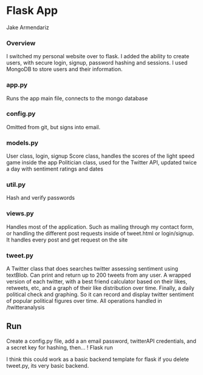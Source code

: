 # Flask App
Jake Armendariz

### Overview
I switched my personal website over to flask. I added the ability to create users, with secure login, signup, password hashing and sessions. I used MongoDB to store users and their information. 

### app.py
Runs the app main file, connects to the mongo database

### config.py
Omitted from git, but signs into email.

### models.py
User class, login, signup
Score class, handles the scores of the light speed game inside the app
Politician class, used for the Twitter API, updated twice a day with sentiment ratings and dates

### util.py
Hash and verify passwords

### views.py
Handles most of the application. Such as mailing through my contact form, or handling the different post requests inside of tweet.html or login/signup. It handles every post and get request on the site

### tweet.py
A Twitter class that does searches twitter assessing sentiment using textBlob. Can print and return up to 200 tweets from any user. A wrapped version of each twitter, with a best friend calculator based on their likes, retweets, etc, and a graph of their like distribution over time. Finally, a daily political check and graphing. So it can record and display twitter sentiment of popular political figures over time. All operations handled in /twitteranalysis

## Run
Create a config.py file, add a an email password, twitterAPI credentials, and a secret key for hashing, then...
! Flask run

I think this could work as a basic backend template for flask if you delete tweet.py, its very basic backend.

